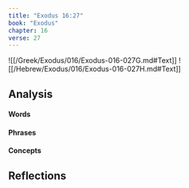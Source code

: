 ```yaml
---
title: "Exodus 16:27"
book: "Exodus"
chapter: 16
verse: 27
---
```

![[/Greek/Exodus/016/Exodus-016-027G.md#Text]]
![[/Hebrew/Exodus/016/Exodus-016-027H.md#Text]]

## Analysis

#### Words

#### Phrases

#### Concepts

## Reflections
